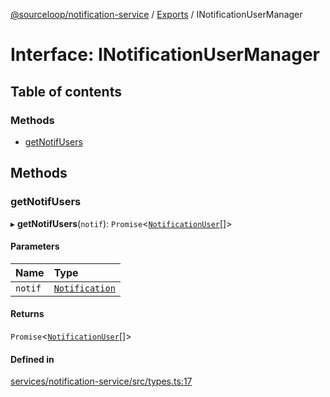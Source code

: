 [@sourceloop/notification-service](../README.md) / [Exports](../modules.md) / INotificationUserManager

# Interface: INotificationUserManager

## Table of contents

### Methods

- [getNotifUsers](INotificationUserManager.md#getnotifusers)

## Methods

### getNotifUsers

▸ **getNotifUsers**(`notif`): `Promise`<[`NotificationUser`](../classes/NotificationUser.md)[]\>

#### Parameters

| Name | Type |
| :------ | :------ |
| `notif` | [`Notification`](../classes/Notification.md) |

#### Returns

`Promise`<[`NotificationUser`](../classes/NotificationUser.md)[]\>

#### Defined in

[services/notification-service/src/types.ts:17](https://github.com/sourcefuse/loopback4-microservice-catalog/blob/93a7f917/services/notification-service/src/types.ts#L17)
